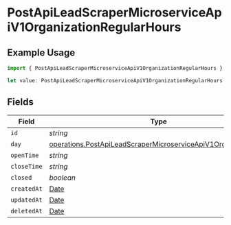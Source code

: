 # PostApiLeadScraperMicroserviceApiV1OrganizationRegularHours

## Example Usage

```typescript
import { PostApiLeadScraperMicroserviceApiV1OrganizationRegularHours } from "oppulence-backend-sdk/models/operations";

let value: PostApiLeadScraperMicroserviceApiV1OrganizationRegularHours = {};
```

## Fields

| Field                                                                                                                                          | Type                                                                                                                                           | Required                                                                                                                                       | Description                                                                                                                                    |
| ---------------------------------------------------------------------------------------------------------------------------------------------- | ---------------------------------------------------------------------------------------------------------------------------------------------- | ---------------------------------------------------------------------------------------------------------------------------------------------- | ---------------------------------------------------------------------------------------------------------------------------------------------- |
| `id`                                                                                                                                           | *string*                                                                                                                                       | :heavy_minus_sign:                                                                                                                             | N/A                                                                                                                                            |
| `day`                                                                                                                                          | [operations.PostApiLeadScraperMicroserviceApiV1OrganizationDay](../../models/operations/postapileadscrapermicroserviceapiv1organizationday.md) | :heavy_minus_sign:                                                                                                                             | N/A                                                                                                                                            |
| `openTime`                                                                                                                                     | *string*                                                                                                                                       | :heavy_minus_sign:                                                                                                                             | N/A                                                                                                                                            |
| `closeTime`                                                                                                                                    | *string*                                                                                                                                       | :heavy_minus_sign:                                                                                                                             | N/A                                                                                                                                            |
| `closed`                                                                                                                                       | *boolean*                                                                                                                                      | :heavy_minus_sign:                                                                                                                             | N/A                                                                                                                                            |
| `createdAt`                                                                                                                                    | [Date](https://developer.mozilla.org/en-US/docs/Web/JavaScript/Reference/Global_Objects/Date)                                                  | :heavy_minus_sign:                                                                                                                             | N/A                                                                                                                                            |
| `updatedAt`                                                                                                                                    | [Date](https://developer.mozilla.org/en-US/docs/Web/JavaScript/Reference/Global_Objects/Date)                                                  | :heavy_minus_sign:                                                                                                                             | N/A                                                                                                                                            |
| `deletedAt`                                                                                                                                    | [Date](https://developer.mozilla.org/en-US/docs/Web/JavaScript/Reference/Global_Objects/Date)                                                  | :heavy_minus_sign:                                                                                                                             | N/A                                                                                                                                            |